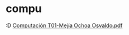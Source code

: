 # compu
:D
[Computación T01-Mejía Ochoa Osvaldo.pdf](https://github.com/osvaldo-m/compu/files/9463912/Computacion.T01-Mejia.Ochoa.Osvaldo.pdf)
